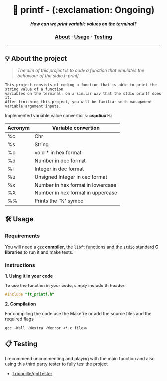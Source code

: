 <h1 align="center">
	📖 printf - (:exclamation: Ongoing)
</h1>

<p align="center">
	<b><i>How can we print variable values on the terminal?</i></b><br>

<h3 align="center">
	<a href="#%EF%B8%8F-about">About</a>
	<span> · </span>
	<a href="#%EF%B8%8F-usage">Usage</a>
	<span> · </span>
	<a href="#-testing">Testing</a>
</h3>

---

## 💡 About the project

> _The aim of this project is to code a function that emulates the behaviour of the stdio.h printf._

	This project consists of coding a function that is able to print the string value of a function
	variables on the terminal, on a similar way that the stdio printf does it.
	After finishing this project, you will be familiar with managament variable argument inputs.
 
 Implemented variable value convertions: **cspdiux%**:

Acronym  | Variable convertion
------------- | -------------
%c  | Chr
%s  | String
%p  | void * in hex format
%d  | Number in dec format
%i  | Integer in dec format
%u  | Unsigned Integer in dec format
%x  | Number in hex format in lowercase
%X  | Number in hex format in uppercase
%%  | Prints the '%' symbol


## 🛠️ Usage

### Requirements

You will need a **`gcc` compiler**, the `libft` functions and the `stdio` standard **C libraries** to run it and make tests.

### Instructions

**1. Using it in your code**

To use the function in your code, simply include th header:

```C
#include "ft_printf.h"
```
**2. Compilation**

For compiling the code use the Makefile or add the source files and the required flags

```shell
gcc -Wall -Wextra -Werror <*.c files>
```

## 📋 Testing

I recommend uncommenting and playing with the main function and also using this third party tester to fully test the project

* [Tripouille/gnlTester](https://github.com/Tripouille/gnlTester)
